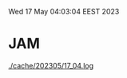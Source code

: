 Wed 17 May 04:03:04 EEST 2023
# JAM
<a href='./cache/202305/17_04.log'>./cache/202305/17_04.log</a>

